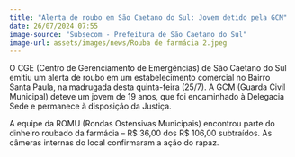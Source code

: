```yaml
---
title: "Alerta de roubo em São Caetano do Sul: Jovem detido pela GCM"
date: 26/07/2024 07:55
image-source: "Subsecom - Prefeitura de São Caetano do Sul"
image-url: assets/images/news/Rouba de farmácia 2.jpeg
---
```


O CGE (Centro de Gerenciamento de Emergências) de São Caetano do Sul emitiu um alerta de roubo em um estabelecimento comercial no Bairro Santa Paula, na madrugada desta quinta-feira (25/7). A GCM (Guarda Civil Municipal) deteve um jovem de 19 anos, que foi encaminhado à Delegacia Sede e permanece à disposição da Justiça.

A equipe da ROMU (Rondas Ostensivas Municipais) encontrou parte do dinheiro roubado da farmácia – R$ 36,00 dos R$ 106,00 subtraídos. As câmeras internas do local confirmaram a ação do rapaz.